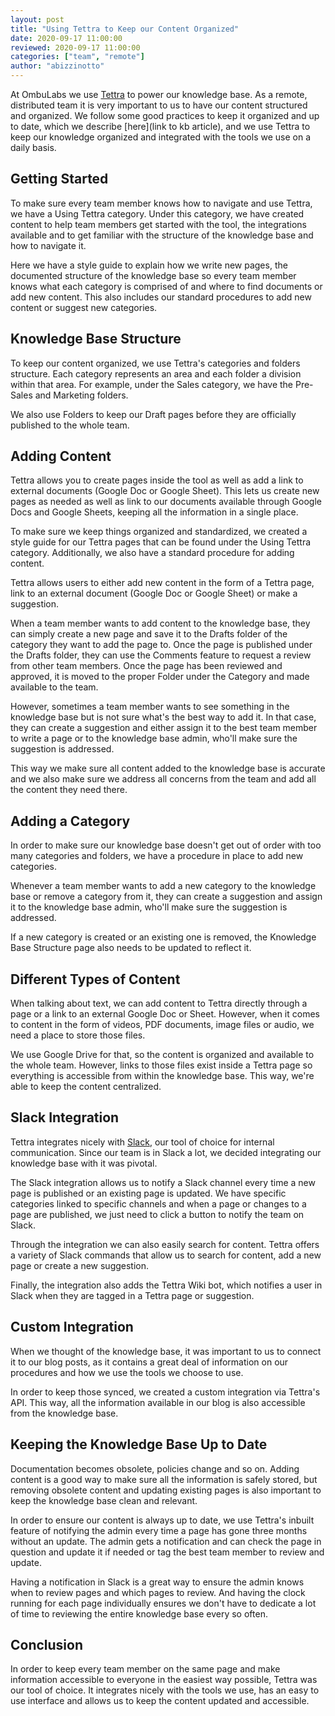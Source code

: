 ```yaml
---
layout: post
title: "Using Tettra to Keep our Content Organized"
date: 2020-09-17 11:00:00
reviewed: 2020-09-17 11:00:00
categories: ["team", "remote"]
author: "abizzinotto"
---
```


At OmbuLabs we use [Tettra](https://tettra.com/) to power our knowledge base. As a remote, distributed team it is very important to us to have our content structured and organized. We follow some good practices to keep it organized and up to date, which we describe [here](link to kb article), and we use Tettra to keep our knowledge organized and integrated with the tools we use on a daily basis.

<!--more-->

## Getting Started

To make sure every team member knows how to navigate and use Tettra, we have a Using Tettra category. Under this category, we have created content to help team members get started with the tool, the integrations available and to get familiar with the structure of the knowledge base and how to navigate it.

Here we have a style guide to explain how we write new pages, the documented structure of the knowledge base so every team member knows what each category is comprised of and where to find documents or add new content. This also includes our standard procedures to add new content or suggest new categories.

## Knowledge Base Structure

To keep our content organized, we use Tettra's categories and folders structure. Each category represents an area and each folder a division within that area. For example, under the Sales category, we have the Pre-Sales and Marketing folders.

We also use Folders to keep our Draft pages before they are officially published to the whole team.

## Adding Content

Tettra allows you to create pages inside the tool as well as add a link to external documents (Google Doc or Google Sheet). This lets us create new pages as needed as well as link to our documents available through Google Docs and Google Sheets, keeping all the information in a single place.

To make sure we keep things organized and standardized, we created a style guide for our Tettra pages that can be found under the Using Tettra category. Additionally, we also have a standard procedure for adding content.

Tettra allows users to either add new content in the form of a Tettra page, link to an external document (Google Doc or Google Sheet) or make a suggestion.

When a team member wants to add content to the knowledge base, they can simply create a new page and save it to the Drafts folder of the category they want to add the page to. Once the page is published under the Drafts folder, they can use the Comments feature to request a review from other team members. Once the page has been reviewed and approved, it is moved to the proper Folder under the Category and made available to the team.

However, sometimes a team member wants to see something in the knowledge base but is not sure what's the best way to add it. In that case, they can create a suggestion and either assign it to the best team member to write a page or to the knowledge base admin, who'll make sure the suggestion is addressed.

This way we make sure all content added to the knowledge base is accurate and we also make sure we address all concerns from the team and add all the content they need there.

## Adding a Category

In order to make sure our knowledge base doesn't get out of order with too many categories and folders, we have a procedure in place to add new categories.

Whenever a team member wants to add a new category to the knowledge base or remove a category from it, they can create a suggestion and assign it to the knowledge base admin, who'll make sure the suggestion is addressed.

If a new category is created or an existing one is removed, the Knowledge Base Structure page also needs to be updated to reflect it.

## Different Types of Content

When talking about text, we can add content to Tettra directly through a page or a link to an external Google Doc or Sheet. However, when it comes to content in the form of videos, PDF documents, image files or audio, we need a place to store those files.

We use Google Drive for that, so the content is organized and available to the whole team. However, links to those files exist inside a Tettra page so everything is accessible from within the knowledge base. This way, we're able to keep the content centralized.

## Slack Integration

Tettra integrates nicely with [Slack](https://slack.com), our tool of choice for internal communication. Since our team is in Slack a lot, we decided integrating our knowledge base with it was pivotal.

The Slack integration allows us to notify a Slack channel every time a new page is published or an existing page is updated. We have specific categories linked to specific channels and when a page or changes to a page are published, we just need to click a button to notify the team on Slack.

Through the integration we can also easily search for content. Tettra offers a variety of Slack commands that allow us to search for content, add a new page or create a new suggestion.

Finally, the integration also adds the Tettra Wiki bot, which notifies a user in Slack when they are tagged in a Tettra page or suggestion.

## Custom Integration

When we thought of the knowledge base, it was important to us to connect it to our blog posts, as it contains a great deal of information on our procedures and how we use the tools we choose to use.

In order to keep those synced, we created a custom integration via Tettra's API. This way, all the information available in our blog is also accessible from the knowledge base.

## Keeping the Knowledge Base Up to Date

Documentation becomes obsolete, policies change and so on. Adding content is a good way to make sure all the information is safely stored, but removing obsolete content and updating existing pages is also important to keep the knowledge base clean and relevant.

In order to ensure our content is always up to date, we use Tettra's inbuilt feature of notifying the admin every time a page has gone three months without an update. The admin gets a notification and can check the page in question and update it if needed or tag the best team member to review and update.

Having a notification in Slack is a great way to ensure the admin knows when to review pages and which pages to review. And having the clock running for each page individually ensures we don't have to dedicate a lot of time to reviewing the entire knowledge base every so often.

## Conclusion

In order to keep every team member on the same page and make information accessible to everyone in the easiest way possible, Tettra was our tool of choice. It integrates nicely with the tools we use, has an easy to use interface and allows us to keep the content updated and accessible.
